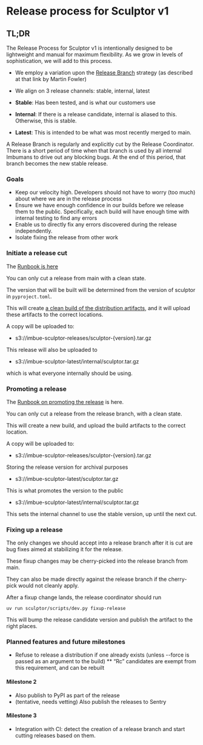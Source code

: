 # Release process for Sculptor v1

## TL;DR
The Release Process for Sculptor v1 is intentionally designed to be lightweight
and manual for maximum flexibility. As we grow in levels of sophistication, we
will add to this process.

* We employ a variation upon the [Release Branch](https://martinfowler.com/articles/branching-patterns.html#release-branch) strategy (as described at that link by Martin Fowler)

* We align on 3 release channels: stable, internal, latest

* **Stable**: Has been tested, and is what our customers use
* **Internal**: If there is a release candidate, internal is aliased to this. Otherwise, this is stable.
* **Latest**: This is intended to be what was most recently merged to main.

A Release Branch is regularly and explicitly cut by the Release Coordinator.
There is a short period of time when that branch is used by all internal
Imbumans to drive out any blocking bugs. At the end of this period, that branch
becomes the new stable release.


### Goals

* Keep our velocity high. Developers should not have to worry (too much) about where we are in the release process
* Ensure we have enough confidence in our builds before we release them to the public. Specifically, each build will have enough time with internal testing to find any errors
* Enable us to directly fix any errors discovered during the release independently.
* Isolate fixing the release from other work


### Initiate a release cut
The [Runbook is here](https://www.notion.so/imbue-ai/Cut-a-new-Release-of-Sculptor-234a550faf9580dc9502ea403a5ab425)

You can only cut a release from main with a clean state.

The version that will be built will be determined from the version of sculptor
in `pyproject.toml`.

This will create [a clean build of the distribution artifacts](packaging.md),
and it will upload these artifacts to the correct locations.

A copy will be uploaded to:

* s3://imbue-sculptor-releases/sculptor-{version}.tar.gz

This release will also be uploaded to

* s3://imbue-sculptor-latest/internal/sculptor.tar.gz

which is what everyone internally should be using.


### Promoting a release

The [Runbook on promoting the release](https://www.notion.so/imbue-ai/Promote-a-new-Release-of-Sculptor-v1-223a550faf9580b2adbbc0e11f1650e4) is here.

You can only cut a release from the release branch, with a clean state.

This will create a new build, and upload the build artifacts to the correct location.

A copy will be uploaded to:

* s3://imbue-sculptor-releases/sculptor-{version}.tar.gz

Storing the release version for archival purposes

* s3://imbue-sculptor-latest/sculptor.tar.gz

This is what promotes the version to the public

* s3://imbue-sculptor-latest/internal/sculptor.tar.gz

This sets the internal channel to use the stable version, up until the next cut.


### Fixing up a release

The only changes we should accept into a release branch after it is cut are bug fixes aimed at stabilizing it for the
release.

These fixup changes may be cherry-picked into the release branch from main.

They can also be made directly against the release branch if the cherry-pick would not cleanly apply.

After a fixup change lands, the release coordinator should run

`uv run sculptor/scripts/dev.py fixup-release`

This will bump the release candidate version and publish the artifact to the right places.


### Planned features and future milestones

* Refuse to release a distribution if one already exists (unless --force is passed as an argument to the build)
** “Rc” candidates are exempt from this requirement, and can be rebuilt

#### Milestone 2

* Also publish to PyPI as part of the release
* (tentative, needs vetting) Also publish the releases to Sentry

#### Milestone 3

* Integration with CI: detect the creation of a release branch and start cutting releases based on them.
